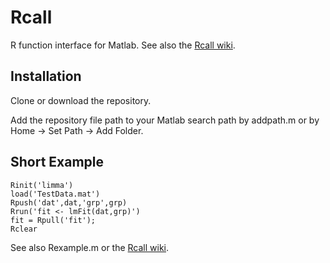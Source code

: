 # Rcall
R function interface for Matlab. See also the [Rcall wiki](https://github.com/kreutz-lab/Rcall/wiki).

## Installation
Clone or download the repository.

Add the repository file path to your Matlab search path by addpath.m or by Home -> Set Path -> Add Folder.

## Short Example

```
Rinit('limma')
load('TestData.mat')
Rpush('dat',dat,'grp',grp) 
Rrun('fit <- lmFit(dat,grp)') 
fit = Rpull('fit');
Rclear
```
See also Rexample.m or the [Rcall wiki](https://github.com/kreutz-lab/Rcall/wiki).
